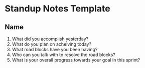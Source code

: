 # Standup Notes Template
## Name
1. What did you accomplish yesterday?
2. What do you plan on acheiving today?
3. What road blocks have you been having?
4. Who can you talk with to resolve the road blocks?
5. What is your overall progress towards your goal in this sprint?
